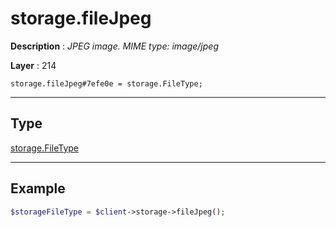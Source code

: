 # storage.fileJpeg

**Description** : *JPEG image\. MIME type: image/jpeg*

**Layer** : 214

```tl
storage.fileJpeg#7efe0e = storage.FileType;
```

---

## Type

[storage.FileType](type/storage.FileType)

---

## Example

```php
$storageFileType = $client->storage->fileJpeg();
```